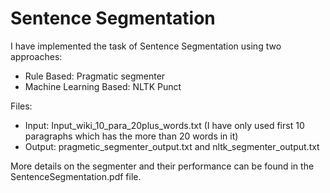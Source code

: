 # Sentence Segmentation

I have implemented the task of Sentence Segmentation using two approaches:
- Rule Based: Pragmatic segmenter
- Machine Learning Based: NLTK Punct

Files:
- Input: Input_wiki_10_para_20plus_words.txt (I have only used first 10 paragraphs which has the more than 20 words in it)
- Output: pragmetic_segmenter_output.txt and nltk_segmenter_output.txt

More details on the segmenter and their performance can be found in the SentenceSegmentation.pdf file.
